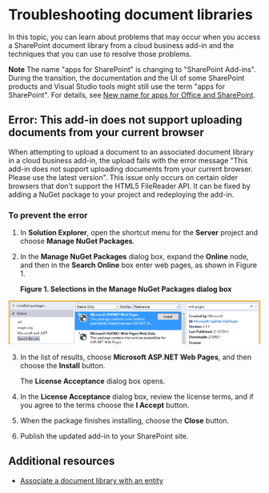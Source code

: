 
# Troubleshooting document libraries
In this topic, you can learn about problems that may occur when you access a SharePoint document library from a cloud business add-in and the techniques that you can use to resolve those problems.
 

 **Note**  The name "apps for SharePoint" is changing to "SharePoint Add-ins". During the transition, the documentation and the UI of some SharePoint products and Visual Studio tools might still use the term "apps for SharePoint". For details, see  [New name for apps for Office and SharePoint](new-name-for-apps-for-sharepoint#bk_newname).
 


 

## Error: This add-in does not support uploading documents from your current browser

When attempting to upload a document to an associated document library in a cloud business add-in, the upload fails with the error message "This add-in does not support uploading documents from your current browser. Please use the latest version". This issue only occurs on certain older browsers that don't support the HTML5 FileReader API. It can be fixed by adding a NuGet package to your project and redeploying the add-in.
 

 

### To prevent the error


1. In  **Solution Explorer**, open the shortcut menu for the  **Server** project and choose **Manage NuGet Packages**.
    
 
2. In the  **Manage NuGet Packages** dialog box, expand the **Online** node, and then in the **Search Online** box enter web pages, as shown in Figure 1.
    
    **Figure 1. Selections in the Manage NuGet Packages dialog box**

 

  ![Selections in the Manage NuGet Packages dialog box](../../images/NuGet.PNG)
 

 

 
3. In the list of results, choose  **Microsoft ASP.NET Web Pages**, and then choose the  **Install** button.
    
    The  **License Acceptance** dialog box opens.
    
 
4. In the  **License Acceptance** dialog box, review the license terms, and if you agree to the terms choose the **I Accept** button.
    
 
5. When the package finishes installing, choose the  **Close** button.
    
 
6. Publish the updated add-in to your SharePoint site.
    
 

## Additional resources
<a name="bk_addresources"> </a>


-  [Associate a document library with an entity](associate-a-document-library-with-an-entity)
    
 

